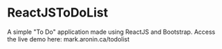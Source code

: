 # ReactJSToDoList
A simple "To Do" application made using ReactJS and Bootstrap. 
Access the live demo here: mark.aronin.ca/todolist